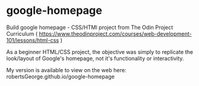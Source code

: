 # google-homepage
Build google homepage - CSS/HTMl project from The Odin Project Curriculum 
  ( https://www.theodinproject.com/courses/web-development-101/lessons/html-css )
  
As a beginner HTML/CSS project, the objective was simply to replicate the look/layout of Google's homepage, not it's functionality or interactivity.
  
My version is available to view on the web here: robertsGeorge.github.io/google-homepage
